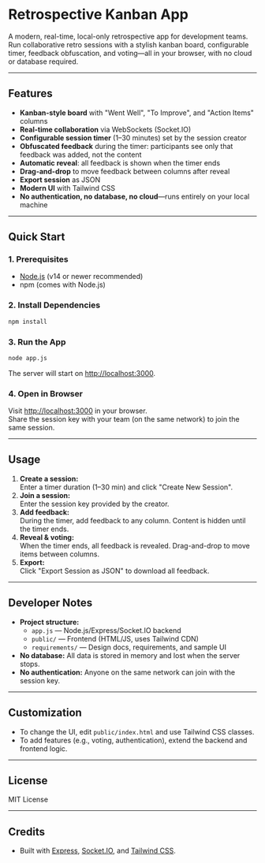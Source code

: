 # Retrospective Kanban App

A modern, real-time, local-only retrospective app for development teams. Run collaborative retro sessions with a stylish kanban board, configurable timer, feedback obfuscation, and voting—all in your browser, with no cloud or database required.

---

## Features

- **Kanban-style board** with "Went Well", "To Improve", and "Action Items" columns
- **Real-time collaboration** via WebSockets (Socket.IO)
- **Configurable session timer** (1–30 minutes) set by the session creator
- **Obfuscated feedback** during the timer: participants see only that feedback was added, not the content
- **Automatic reveal**: all feedback is shown when the timer ends
- **Drag-and-drop** to move feedback between columns after reveal
- **Export session** as JSON
- **Modern UI** with Tailwind CSS
- **No authentication, no database, no cloud**—runs entirely on your local machine

---

## Quick Start

### 1. Prerequisites

- [Node.js](https://nodejs.org/) (v14 or newer recommended)
- npm (comes with Node.js)

### 2. Install Dependencies

```bash
npm install
```

### 3. Run the App

```bash
node app.js
```

The server will start on [http://localhost:3000](http://localhost:3000).

### 4. Open in Browser

Visit [http://localhost:3000](http://localhost:3000) in your browser.  
Share the session key with your team (on the same network) to join the same session.

---

## Usage

1. **Create a session:**  
   Enter a timer duration (1–30 min) and click "Create New Session".
2. **Join a session:**  
   Enter the session key provided by the creator.
3. **Add feedback:**  
   During the timer, add feedback to any column. Content is hidden until the timer ends.
4. **Reveal & voting:**  
   When the timer ends, all feedback is revealed. Drag-and-drop to move items between columns.
5. **Export:**  
   Click "Export Session as JSON" to download all feedback.

---

## Developer Notes

- **Project structure:**
  - `app.js` — Node.js/Express/Socket.IO backend
  - `public/` — Frontend (HTML/JS, uses Tailwind CDN)
  - `requirements/` — Design docs, requirements, and sample UI
- **No database:** All data is stored in memory and lost when the server stops.
- **No authentication:** Anyone on the same network can join with the session key.

---

## Customization

- To change the UI, edit `public/index.html` and use Tailwind CSS classes.
- To add features (e.g., voting, authentication), extend the backend and frontend logic.

---

## License

MIT License

---

## Credits

- Built with [Express](https://expressjs.com/), [Socket.IO](https://socket.io/), and [Tailwind CSS](https://tailwindcss.com/).